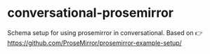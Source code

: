 # conversational-prosemirror
Schema setup for using prosemirror in conversational. Based on 👉 https://github.com/ProseMirror/prosemirror-example-setup/ 
